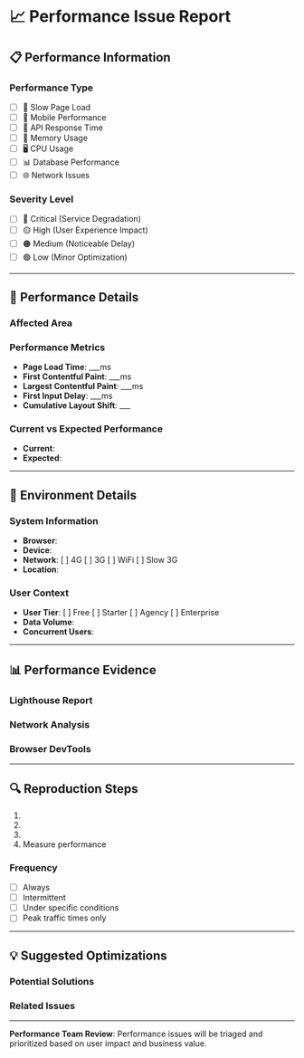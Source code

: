 # 📈 Performance Issue Report

## 📋 Performance Information

### **Performance Type**
- [ ] 🐌 Slow Page Load
- [ ] 📱 Mobile Performance
- [ ] 🔄 API Response Time
- [ ] 💾 Memory Usage
- [ ] 🖥️ CPU Usage
- [ ] 📊 Database Performance
- [ ] 🌐 Network Issues

### **Severity Level**
- [ ] 🔴 Critical (Service Degradation)
- [ ] 🟡 High (User Experience Impact)
- [ ] 🟠 Medium (Noticeable Delay)
- [ ] 🟢 Low (Minor Optimization)

---

## 🎯 Performance Details

### **Affected Area**
<!-- Specific page, feature, or endpoint -->

### **Performance Metrics**
- **Page Load Time**: ___ms
- **First Contentful Paint**: ___ms
- **Largest Contentful Paint**: ___ms
- **First Input Delay**: ___ms
- **Cumulative Layout Shift**: ___

### **Current vs Expected Performance**
- **Current**: <!-- Current performance metrics -->
- **Expected**: <!-- Expected performance metrics -->

---

## 🔧 Environment Details

### **System Information**
- **Browser**: 
- **Device**: 
- **Network**: [ ] 4G [ ] 3G [ ] WiFi [ ] Slow 3G
- **Location**: <!-- Geographic location if relevant -->

### **User Context**
- **User Tier**: [ ] Free [ ] Starter [ ] Agency [ ] Enterprise
- **Data Volume**: <!-- Amount of data being processed -->
- **Concurrent Users**: <!-- If known -->

---

## 📊 Performance Evidence

### **Lighthouse Report**
<!-- Attach Lighthouse performance report -->

### **Network Analysis**
<!-- Network waterfall charts or timing data -->

### **Browser DevTools**
<!-- Performance profiling data -->

---

## 🔍 Reproduction Steps

1. <!-- Step 1 -->
2. <!-- Step 2 -->
3. <!-- Step 3 -->
4. Measure performance

### **Frequency**
- [ ] Always
- [ ] Intermittent
- [ ] Under specific conditions
- [ ] Peak traffic times only

---

## 💡 Suggested Optimizations

### **Potential Solutions**
<!-- Any suggestions for performance improvements -->

### **Related Issues**
<!-- Link any related performance issues -->

---

**Performance Team Review**: Performance issues will be triaged and prioritized based on user impact and business value.
